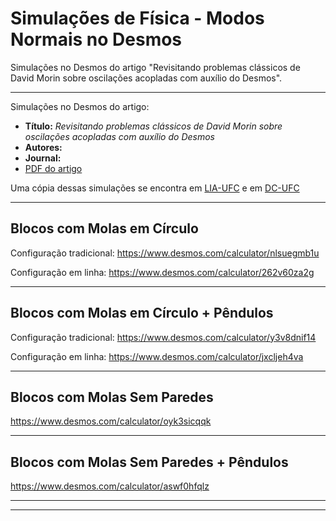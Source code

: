 # Simulações de Física - Modos Normais no Desmos
Simulações no Desmos do artigo "Revisitando problemas clássicos de David Morin sobre oscilações acopladas com auxílio do Desmos".

<hr>
Simulações no Desmos do artigo:
<ul>
<li><b>Título:</b> <i>Revisitando problemas clássicos de David Morin sobre oscilações acopladas com auxílio do Desmos</i></li>
<li><b>Autores:</b> </li>
<li><b>Journal:</b> </li>
<li><a href="normal_modes.pdf">PDF do artigo</a></li>
</ul>

Uma cópia dessas simulações se encontra em [LIA-UFC](http://www.lia.ufc.br/~rudini/publ/normal_modes.htm) e em [DC-UFC](http://sites.dc.ufc.br/~rudini/publ/normal_modes.htm)


<hr>
<H2>Blocos com Molas em Círculo</H2>

Configuração tradicional: https://www.desmos.com/calculator/nlsuegmb1u

Configuração em linha: https://www.desmos.com/calculator/262v60za2g

<hr>
<H2>Blocos com Molas em Círculo + Pêndulos</H2>

Configuração tradicional: https://www.desmos.com/calculator/y3v8dnif14

Configuração em linha: https://www.desmos.com/calculator/jxcljeh4va

<hr>
<H2>Blocos com Molas Sem Paredes</H2>

https://www.desmos.com/calculator/oyk3sicqqk

<hr>
<H2>Blocos com Molas Sem Paredes + Pêndulos</H2>

https://www.desmos.com/calculator/aswf0hfqlz



<hr>
<hr>
</BODY></HTML>
